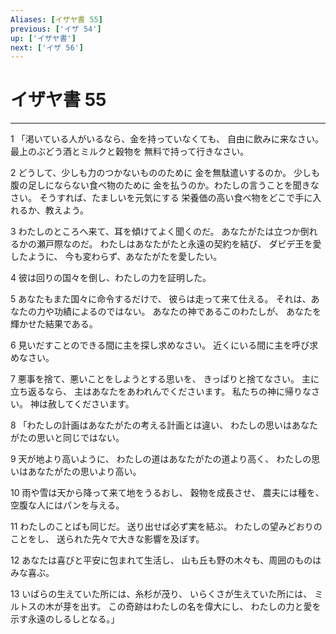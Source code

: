 ```yaml
---
Aliases: [イザヤ書 55]
previous: ['イザ 54']
up: ['イザヤ書']
next: ['イザ 56']
---
```

# イザヤ書 55

***




1 
「渇いている人がいるなら、金を持っていなくても、 自由に飲みに来なさい。 最上のぶどう酒とミルクと穀物を 無料で持って行きなさい。 



2 
どうして、少しも力のつかないもののために 金を無駄遣いするのか。 少しも腹の足しにならない食べ物のために 金を払うのか。わたしの言うことを聞きなさい。 そうすれば、たましいを元気にする 栄養価の高い食べ物をどこで手に入れるか、教えよう。 



3 
わたしのところへ来て、耳を傾けてよく聞くのだ。 あなたがたは立つか倒れるかの瀬戸際なのだ。 わたしはあなたがたと永遠の契約を結び、 ダビデ王を愛したように、 今も変わらず、あなたがたを愛したい。 



4 
彼は回りの国々を倒し、わたしの力を証明した。 



5 
あなたもまた国々に命令するだけで、 彼らは走って来て仕える。 それは、あなたの力や功績によるのではない。 あなたの神であるこのわたしが、 あなたを輝かせた結果である。 



6 
見いだすことのできる間に主を探し求めなさい。 近くにいる間に主を呼び求めなさい。 



7 
悪事を捨て、悪いことをしようとする思いを、 きっぱりと捨てなさい。 主に立ち返るなら、 主はあなたをあわれんでくださいます。 私たちの神に帰りなさい。 神は赦してくださいます。 



8 
「わたしの計画はあなたがたの考える計画とは違い、 わたしの思いはあなたがたの思いと同じではない。 



9 
天が地より高いように、 わたしの道はあなたがたの道より高く、 わたしの思いはあなたがたの思いより高い。 



10 
雨や雪は天から降って来て地をうるおし、 穀物を成長させ、 農夫には種を、空腹な人にはパンを与える。 



11 
わたしのことばも同じだ。 送り出せば必ず実を結ぶ。 わたしの望みどおりのことをし、 送られた先々で大きな影響を及ぼす。 



12 
あなたは喜びと平安に包まれて生活し、 山も丘も野の木々も、周囲のものはみな喜ぶ。 



13 
いばらの生えていた所には、糸杉が茂り、 いらくさが生えていた所には、 ミルトスの木が芽を出す。 この奇跡はわたしの名を偉大にし、 わたしの力と愛を示す永遠のしるしとなる。」
